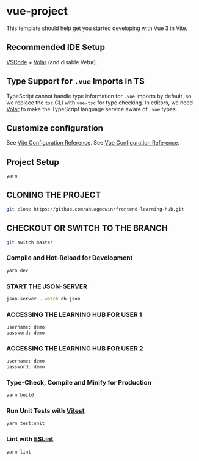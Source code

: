 # vue-project

This template should help get you started developing with Vue 3 in Vite.

## Recommended IDE Setup

[VSCode](https://code.visualstudio.com/) + [Volar](https://marketplace.visualstudio.com/items?itemName=Vue.volar) (and disable Vetur).

## Type Support for `.vue` Imports in TS

TypeScript cannot handle type information for `.vue` imports by default, so we replace the `tsc` CLI with `vue-tsc` for type checking. In editors, we need [Volar](https://marketplace.visualstudio.com/items?itemName=Vue.volar) to make the TypeScript language service aware of `.vue` types.

## Customize configuration

See [Vite Configuration Reference](https://vitejs.dev/config/).
See [Vue Configuration Reference](https://cli.vuejs.org/config/).

## Project Setup

```sh
yarn
```

## CLONING THE PROJECT

```sh
git clone https://github.com/ahuagodwin/frontend-learning-hub.git
```

## CHECKOUT OR SWITCH TO THE BRANCH

```sh
git switch master
```

### Compile and Hot-Reload for Development

```sh
yarn dev
```

### START THE JSON-SERVER

```sh
json-server --watch db.json
```

### ACCESSING THE LEARNING HUB FOR USER 1

```sh
username: demo
password: demo
```

### ACCESSING THE LEARNING HUB FOR USER 2

```sh
username: demo
password: demo
```

### Type-Check, Compile and Minify for Production

```sh
yarn build
```

### Run Unit Tests with [Vitest](https://vitest.dev/)

```sh
yarn test:unit
```

### Lint with [ESLint](https://eslint.org/)

```sh
yarn lint
```

